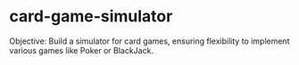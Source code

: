 # card-game-simulator
Objective: Build a simulator for card games, ensuring flexibility to implement various games like Poker or BlackJack.
